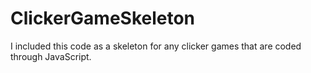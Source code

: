 # ClickerGameSkeleton
I included this code as a skeleton for any clicker games that are coded through JavaScript.
